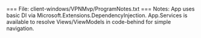 === File: client-windows/VPNMvp/ProgramNotes.txt ===
Notes: App uses basic DI via Microsoft.Extensions.DependencyInjection. App.Services is available to resolve Views/ViewModels in code-behind for simple navigation.